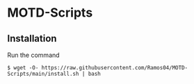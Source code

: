 # MOTD-Scripts

## Installation
Run the command
```
$ wget -O- https://raw.githubusercontent.com/Ramos04/MOTD-Scripts/main/install.sh | bash
```
